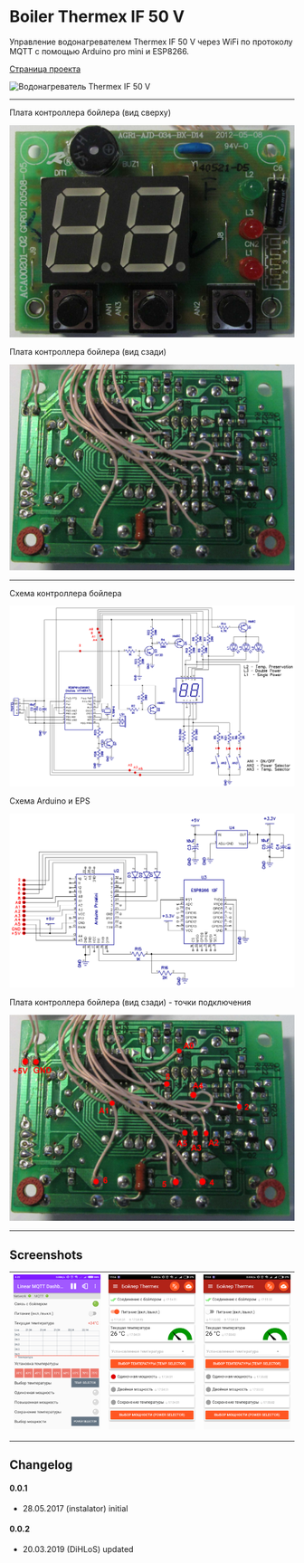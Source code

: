 # Boiler Thermex IF 50 V
Управление водонагревателем Thermex IF 50 V через WiFi по протоколу MQTT с помощью Arduino pro mini и ESP8266.

[Страница проекта](http://blog.instalator.ru/archives/681)

![Водонагреватель Thermex IF 50 V](http://blog.instalator.ru/wp-content/uploads/2017/05/thermex_new1-672x372.jpg)
***

Плата контроллера бойлера (вид сверху)

![Плата контроллера](https://github.com/DiHLoS/Boiler_Thermex/blob/master/images/Thermex_IF_MainBoard-1.jpg)

Плата контроллера бойлера (вид сзади)

![Плата контроллера](https://github.com/DiHLoS/Boiler_Thermex/blob/master/images/Thermex_MainBoard.jpg)
***

Схема контроллера бойлера

![Схема контроллера](https://github.com/DiHLoS/Boiler_Thermex/blob/master/images/Schema%20Boiler%20Controller.png)

Схема Arduino и EPS

![Схема контроллера](https://github.com/DiHLoS/Boiler_Thermex/blob/master/images/Schema%20Arduino%20and%20ESP.png)

Плата контроллера бойлера (вид сзади) - точки подключения

![Плата контроллера](https://github.com/DiHLoS/Boiler_Thermex/blob/master/images/Thermex_MainBoard.png)
***

## Screenshots

| ![Screenshot](https://github.com/DiHLoS/Boiler_Thermex/blob/master/images/Screenshot_1.png) | ![Screenshot](https://github.com/DiHLoS/Boiler_Thermex/blob/master/images/Screenshot_2.png) | ![Screenshot](https://github.com/DiHLoS/Boiler_Thermex/blob/master/images/Screenshot_3.png) |
|---|---|---|
***


## Changelog

#### 0.0.1
* 28.05.2017 (instalator) initial

#### 0.0.2
* 20.03.2019 (DiHLoS) updated
